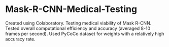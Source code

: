 # Mask-R-CNN-Medical-Testing
Created using Colaboratory. Testing medical viability of Mask R-CNN. Tested overall computational efficiency and accuracy (averaged 8-10 frames per second). Used PyCoCo dataset for weights with a relatively high accuracy rate.
